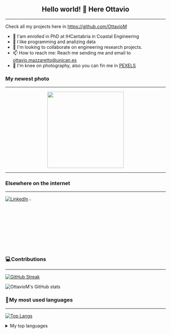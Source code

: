 <h2 align="center">
Hello world! 👋 Here Ottavio
</h2>

***

Check all my projects here in https://github.com/OttavioM
- 🔭 I'am enrolled in PhD at IHCantabria in Coastal Engineering
- 👀 I like programming and analizing data
- 💞️ I'm looking to collaborate on engineering research projects.
- 📫 How to reach me: Reach me sending me and email to ottavio.mazzaretto@unican.es
- 📸 I'm knee on photography, also you can fin me in <a href = "https://www.pexels.com/it-it/@idori-woodmooon-458105245/">PEXELS</a>

### My newest photo
***
<p align="center">
<img src = "https://user-images.githubusercontent.com/54963611/236144461-804e6e48-5e59-4a8d-8b0d-97e990626620.PNG" style = "height:15rem;" >
</p>

***

### Elsewhere on the internet
***

[![LinkedIn](https://user-images.githubusercontent.com/282759/84680162-4161a300-af00-11ea-912c-8f32e5cc1676.png)](https://it.linkedin.com/in/ottavio-mazzaretto-3696a085)
[<img src = "https://user-images.githubusercontent.com/54963611/236141784-f45ff1db-d804-4414-868e-7b197f40041a.png" width=4% height=4%> </img>](https://www.instagram.com/ottius/?hl=it)

### 💻 Contributions
***
[![GitHub Streak](https://streak-stats.demolab.com?user=OttavioM&theme=tokyonight&border_radius=6)](https://git.io/streak-stats)

![OttavioM's GitHub stats](https://github.com/OttavioM/github-readme-stats/api?username=OttavioM&show_icons=true&theme=transparent)


### 🚀 My most used languages
***
[![Top Langs](https://github-readme-stats.vercel.app/api/top-langs/?username=OttavioM&hide_progress=true)](https://github.com/OttavioM/github-readme-stats)


<details>
<summary>My top languages</summary>

| Rank | Languages |
|-----:|-----------|
|     1| Python    |
|     2| Matlab    |

<!--
**OttavioM/OttavioM** is a ✨ _special_ ✨ repository because its `README.md` (this file) appears on your GitHub profile.

Here are some ideas to get you started:

- 🔭 I’m currently working on ...
- 🌱 I’m currently learning ...
- 👯 I’m looking to collaborate on ...
- 🤔 I’m looking for help with ...
- 💬 Ask me about ...
- 📫 How to reach me: ...
- 😄 Pronouns: ...
- ⚡ Fun fact: ...
-->
